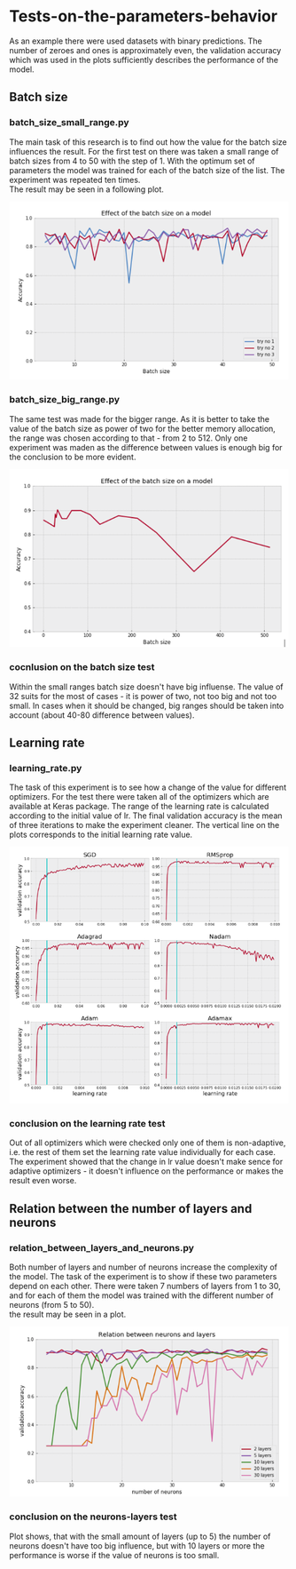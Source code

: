 # Tests-on-the-parameters-behavior

As an example there were used datasets with binary predictions. The number of zeroes and ones is approximately even, the validation accuracy which was used in the plots sufficiently describes the performance of the model.

## Batch size

### batch_size_small_range.py

The main task of this research is to find out how the value for the batch size influences the result. For the first test on there was taken a small range of batch sizes from 4 to 50 with the step of 1. With the optimum set of parameters the model was trained for each of the batch size of the list. The experiment was repeated ten times.
<br/>The result may be seen in a following plot.

![alt text](plots/batch_small_range.png)

### batch_size_big_range.py

The same test was made for the bigger range. As it is better to take the value of the batch size as power of two for the better memory allocation, the range was chosen according to that - from 2 to 512. Only one experiment was maden as the difference between values is enough big for the conclusion to be more evident.

![alt text](plots/batch_big_size.png)

### cocnlusion on the batch size test

Within the small ranges batch size doesn't have big influense. The value of 32 suits for the most of cases - it is power of two, not too big and not too small. In cases when it should be changed, big ranges should be taken into account (about 40-80 difference between values).

## Learning rate

### learning_rate.py

The task of this experiment is to see how a change of the value for different optimizers. For the test there were taken all of the optimizers which are available at Keras package. The range of the learning rate is calculated according to the initial value of lr. The final validation accuracy is the mean of three iterations to make the experiment cleaner. The vertical line on the plots corresponds to the initial learning rate value.

![alt text](plots/learning_rate.png)

### conclusion on the learning rate test

Out of all optimizers which were checked only one of them is non-adaptive, i.e. the rest of them set the learning rate value individually for each case.
<br/> The experiment showed that the change in lr value doesn't make sence for adaptive optimizers - it doesn't influence on the performance or makes the result even worse.

## Relation between the number of layers and neurons

### relation_between_layers_and_neurons.py

Both number of layers and number of neurons increase the complexity of the model. The task of the experiment is to show if these two parameters depend on each other. There were taken 7 numbers of layers from 1 to 30, and for each of them the model was trained with the different number of neurons (from 5 to 50).
<br/> the result may be seen in a plot.

![alt text](plots/neur_layers_relation.png)

### conclusion on the neurons-layers test

Plot shows, that with the small amount of layers (up to 5) the number of neurons doesn't have too big influence, but with 10 layers or more the performance is worse if the value of neurons is too small.
